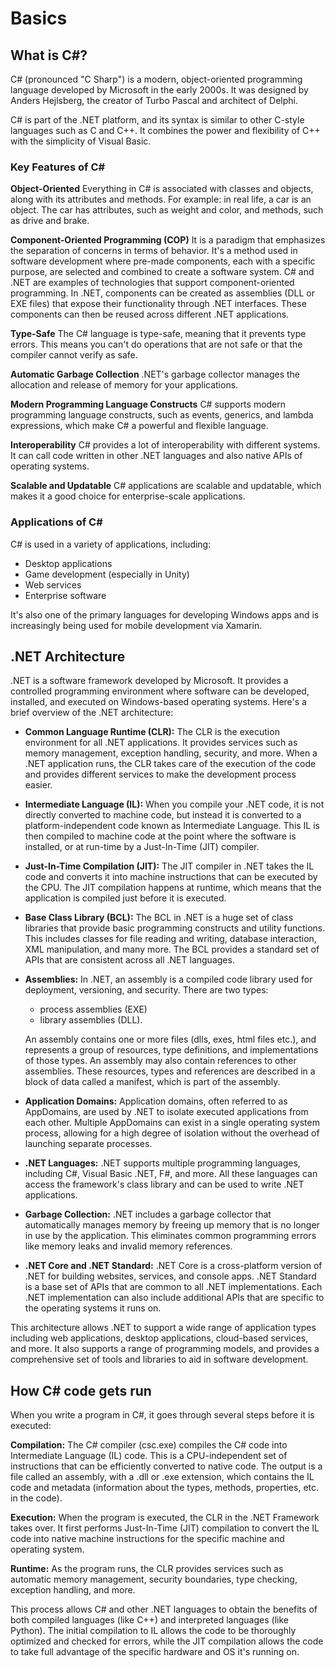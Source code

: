 # Basics

## What is C#?

C# (pronounced "C Sharp") is a modern, object-oriented programming language developed by Microsoft in the early 2000s. It was designed by Anders Hejlsberg, the creator of Turbo Pascal and architect of Delphi.

C# is part of the .NET platform, and its syntax is similar to other C-style languages such as C and C++. It combines the power and flexibility of C++ with the simplicity of Visual Basic.

### Key Features of C\#

**Object-Oriented**
Everything in C# is associated with classes and objects, along with its attributes and methods. For example: in real life, a car is an object. The car has attributes, such as weight and color, and methods, such as drive and brake.

**Component-Oriented Programming (COP)**
It is a paradigm that emphasizes the separation of concerns in terms of behavior. It's a method used in software development where pre-made components, each with a specific purpose, are selected and combined to create a software system. C# and .NET are examples of technologies that support component-oriented programming. In .NET, components can be created as assemblies (DLL or EXE files) that expose their functionality through .NET interfaces. These components can then be reused across different .NET applications.

**Type-Safe**
The C# language is type-safe, meaning that it prevents type errors. This means you can't do operations that are not safe or that the compiler cannot verify as safe.

**Automatic Garbage Collection**
.NET's garbage collector manages the allocation and release of memory for your applications.

**Modern Programming Language Constructs**
C# supports modern programming language constructs, such as events, generics, and lambda expressions, which make C# a powerful and flexible language.

**Interoperability**
C# provides a lot of interoperability with different systems. It can call code written in other .NET languages and also native APIs of operating systems.

**Scalable and Updatable**
C# applications are scalable and updatable, which makes it a good choice for enterprise-scale applications.

### Applications of C\#

C# is used in a variety of applications, including:

- Desktop applications
- Game development (especially in Unity)
- Web services
- Enterprise software

It's also one of the primary languages for developing Windows apps and is increasingly being used for mobile development via Xamarin.

## .NET Architecture

.NET is a software framework developed by Microsoft. It provides a controlled programming environment where software can be developed, installed, and executed on Windows-based operating systems. Here's a brief overview of the .NET architecture:

- **Common Language Runtime (CLR):** The CLR is the execution environment for all .NET applications. It provides services such as memory management, exception handling, security, and more. When a .NET application runs, the CLR takes care of the execution of the code and provides different services to make the development process easier.

- **Intermediate Language (IL):** When you compile your .NET code, it is not directly converted to machine code, but instead it is converted to a platform-independent code known as Intermediate Language. This IL is then compiled to machine code at the point where the software is installed, or at run-time by a Just-In-Time (JIT) compiler.

- **Just-In-Time Compilation (JIT):** The JIT compiler in .NET takes the IL code and converts it into machine instructions that can be executed by the CPU. The JIT compilation happens at runtime, which means that the application is compiled just before it is executed.

- **Base Class Library (BCL):** The BCL in .NET is a huge set of class libraries that provide basic programming constructs and utility functions. This includes classes for file reading and writing, database interaction, XML manipulation, and many more. The BCL provides a standard set of APIs that are consistent across all .NET languages.

- **Assemblies:** In .NET, an assembly is a compiled code library used for deployment, versioning, and security. There are two types:
  - process assemblies (EXE)
  - library assemblies (DLL).

  An assembly contains one or more files (dlls, exes, html files etc.), and represents a group of resources, type definitions, and implementations of those types. An assembly may also contain references to other assemblies. These resources, types and references are described in a block of data called a manifest, which is part of the assembly.

- **Application Domains:** Application domains, often referred to as AppDomains, are used by .NET to isolate executed applications from each other. Multiple AppDomains can exist in a single operating system process, allowing for a high degree of isolation without the overhead of launching separate processes.

- **.NET Languages:** .NET supports multiple programming languages, including C#, Visual Basic .NET, F#, and more. All these languages can access the framework's class library and can be used to write .NET applications.

- **Garbage Collection:** .NET includes a garbage collector that automatically manages memory by freeing up memory that is no longer in use by the application. This eliminates common programming errors like memory leaks and invalid memory references.

- **.NET Core and .NET Standard:** .NET Core is a cross-platform version of .NET for building websites, services, and console apps. .NET Standard is a base set of APIs that are common to all .NET implementations. Each .NET implementation can also include additional APIs that are specific to the operating systems it runs on.

This architecture allows .NET to support a wide range of application types including web applications, desktop applications, cloud-based services, and more. It also supports a range of programming models, and provides a comprehensive set of tools and libraries to aid in software development.

## How C# code gets run

When you write a program in C#, it goes through several steps before it is executed:

**Compilation:** The C# compiler (csc.exe) compiles the C# code into Intermediate Language (IL) code. This is a CPU-independent set of instructions that can be efficiently converted to native code. The output is a file called an assembly, with a .dll or .exe extension, which contains the IL code and metadata (information about the types, methods, properties, etc. in the code).

**Execution:** When the program is executed, the CLR in the .NET Framework takes over. It first performs Just-In-Time (JIT) compilation to convert the IL code into native machine instructions for the specific machine and operating system.

**Runtime:** As the program runs, the CLR provides services such as automatic memory management, security boundaries, type checking, exception handling, and more.

This process allows C# and other .NET languages to obtain the benefits of both compiled languages (like C++) and interpreted languages (like Python). The initial compilation to IL allows the code to be thoroughly optimized and checked for errors, while the JIT compilation allows the code to take full advantage of the specific hardware and OS it's running on.